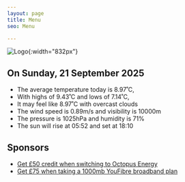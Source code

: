 ```yaml
---
layout: page
title: Menu
seo: Menu

---
```


![Logo](/images/logo.jpg){:width="832px"}

<!-- weather_marker starts -->
## On Sunday, 21 September 2025

- The average temperature today is 8.97˚C,
- With highs of 9.43˚C and lows of 7.14˚C,
- It may feel like 8.97˚C with overcast clouds
- The wind speed is 0.89m/s and visibility is 10000m
- The pressure is 1025hPa and humidity is 71%
- The sun will rise at 05:52 and set at 18:10

<!-- weather_marker ends -->

## Sponsors

- [Get £50 credit when switching to Octopus Energy](https://bit.ly/3oD1nnS)
- [Get £75 when taking a 1000mb YouFibre broadband plan](https://aklam.io/91zWhU?)
